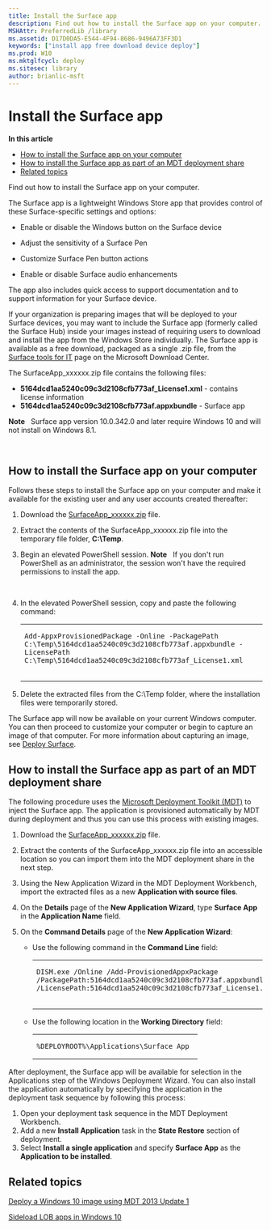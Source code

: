 ```yaml
---
title: Install the Surface app
description: Find out how to install the Surface app on your computer.
MSHAttr: PreferredLib /library
ms.assetid: D17D0DA5-E544-4F94-8686-9496A73FF3D1
keywords: ["install app free download device deploy"]
ms.prod: W10
ms.mktglfcycl: deploy
ms.sitesec: library
author: brianlic-msft
---
```


# Install the Surface app


**In this article**

-   [How to install the Surface app on your computer](#how-to-install-the-surface-app-on-your-computer)
-   [How to install the Surface app as part of an MDT deployment share](#how-to-install-the-surface-app-as-part-of-an-mdt-deployment-share)
-   [Related topics](#related-topics)

Find out how to install the Surface app on your computer.

The Surface app is a lightweight Windows Store app that provides control of these Surface-specific settings and options:

-   Enable or disable the Windows button on the Surface device

-   Adjust the sensitivity of a Surface Pen

-   Customize Surface Pen button actions

-   Enable or disable Surface audio enhancements

The app also includes quick access to support documentation and to support information for your Surface device.

If your organization is preparing images that will be deployed to your Surface devices, you may want to include the Surface app (formerly called the Surface Hub) inside your images instead of requiring users to download and install the app from the Windows Store individually. The Surface app is available as a free download, packaged as a single .zip file, from the [Surface tools for IT](http://go.microsoft.com/fwlink/p/?LinkId=618121) page on the Microsoft Download Center.

The SurfaceApp\_xxxxxx.zip file contains the following files:

-   **5164dcd1aa5240c09c3d2108cfb773af\_License1.xml** - contains license information
-   **5164dcd1aa5240c09c3d2108cfb773af.appxbundle** - Surface app

**Note**  
Surface app version 10.0.342.0 and later require Windows 10 and will not install on Windows 8.1.

 

## How to install the Surface app on your computer


Follows these steps to install the Surface app on your computer and make it available for the existing user and any user accounts created thereafter:

1.  Download the [SurfaceApp\_xxxxxx.zip](http://go.microsoft.com/fwlink/p/?LinkId=618121) file.
2.  Extract the contents of the SurfaceApp\_xxxxxx.zip file into the temporary file folder, **C:\\Temp**.
3.  Begin an elevated PowerShell session.
    **Note**   If you don't run PowerShell as an administrator, the session won't have the required permissions to install the app.

     

4.  In the elevated PowerShell session, copy and paste the following command:
    <span codelanguage=""></span>
    <table>
    <colgroup>
    <col width="100%" />
    </colgroup>
    <tbody>
    <tr class="odd">
    <td align="left"><pre><code>Add-AppxProvisionedPackage -Online -PackagePath C:\Temp\5164dcd1aa5240c09c3d2108cfb773af.appxbundle -LicensePath C:\Temp\5164dcd1aa5240c09c3d2108cfb773af_License1.xml
     </code></pre></td>
    </tr>
    </tbody>
    </table>

5.  Delete the extracted files from the C:\\Temp folder, where the installation files were temporarily stored.

The Surface app will now be available on your current Windows computer. You can then proceed to customize your computer or begin to capture an image of that computer. For more information about capturing an image, see [Deploy Surface](http://go.microsoft.com/fwlink/p/?LinkId=618168).

## How to install the Surface app as part of an MDT deployment share


The following procedure uses the [Microsoft Deployment Toolkit (MDT)](http://go.microsoft.com/fwlink/p/?LinkId=618117) to inject the Surface app. The application is provisioned automatically by MDT during deployment and thus you can use this process with existing images.

1.  Download the [SurfaceApp\_xxxxxx.zip](http://go.microsoft.com/fwlink/p/?LinkId=618121) file.
2.  Extract the contents of the SurfaceApp\_xxxxxx.zip file into an accessible location so you can import them into the MDT deployment share in the next step.
3.  Using the New Application Wizard in the MDT Deployment Workbench, import the extracted files as a new **Application with source files**.
4.  On the **Details** page of the **New Application Wizard**, type **Surface App** in the **Application Name** field.
5.  On the **Command Details** page of the **New Application Wizard**:

    -   Use the following command in the **Command Line** field:

        <span codelanguage=""></span>
        <table>
        <colgroup>
        <col width="100%" />
        </colgroup>
        <tbody>
        <tr class="odd">
        <td align="left"><pre><code>DISM.exe /Online /Add-ProvisionedAppxPackage /PackagePath:5164dcd1aa5240c09c3d2108cfb773af.appxbundle /LicensePath:5164dcd1aa5240c09c3d2108cfb773af_License1.xml
         </code></pre></td>
        </tr>
        </tbody>
        </table>

    -   Use the following location in the **Working Directory** field:

        <span codelanguage=""></span>
        <table>
        <colgroup>
        <col width="100%" />
        </colgroup>
        <tbody>
        <tr class="odd">
        <td align="left"><pre><code>%DEPLOYROOT%\Applications\Surface App </code></pre></td>
        </tr>
        </tbody>
        </table>

After deployment, the Surface app will be available for selection in the Applications step of the Windows Deployment Wizard. You can also install the application automatically by specifying the application in the deployment task sequence by following this process:

1.  Open your deployment task sequence in the MDT Deployment Workbench.
2.  Add a new **Install Application** task in the **State Restore** section of deployment.
3.  Select **Install a single application** and specify **Surface App** as the **Application to be installed**.

## Related topics


[Deploy a Windows 10 image using MDT 2013 Update 1](1d70a3d8-1b1d-4051-b656-c0393a93f83c)

[Sideload LOB apps in Windows 10](C46B27D0-375B-4F7A-800E-21595CF1D53D)

 

 





